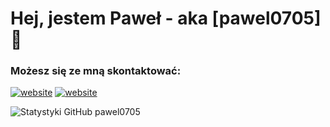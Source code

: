 # Hej, jestem Paweł - aka [pawel0705] 👋

### Możesz się ze mną skontaktować:

[![website](../img/linkedin-light.svg)](https://www.linkedin.com/in/pawe%C5%82-salicki-3885391b6#gh-light-mode-only)
[![website](../img/linkedin-dark.svg)](https://www.linkedin.com/in/pawe%C5%82-salicki-3885391b6#gh-dark-mode-only)

<img align="left" alt="Statystyki GitHub pawel0705" src="https://github-readme-stats.vercel.app/api?username=pawel0705&show_icons=true&hide_border=true&title_color=000000&icon_color=000000&bg_color=ffffff&text_color=000000" />



[linkedin]: https://www.linkedin.com/in/pawe%C5%82-salicki-3885391b6
